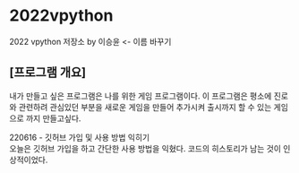 # 2022vpython
2022 vpython 저장소 by 이승윤 <- 이름 바꾸기
## [프로그램 개요] 
내가 만들고 싶은 프로그램은 나를 위한 게임 프로그램이다. 이 프로그램은 평소에 진로와 관련하려 관심있던 부분을 새로운 게임을 만들어 추가시켜 출시까지 할 수 있는 게임으로 까지 만들고싶다.

220616 - 깃허브 가입 및 사용 방법 익히기    
오늘은 깃허브 가입을 하고 간단한 사용 방법을 익혔다.
코드의 히스토리가 남는 것이 인상적이었다.
